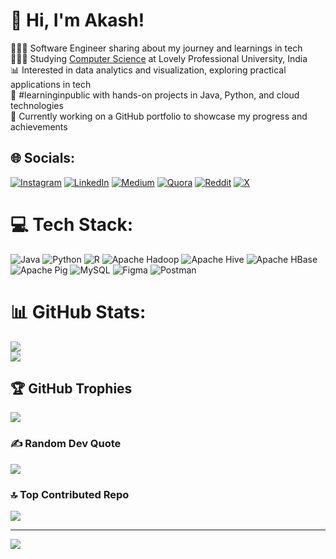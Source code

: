 <!-- Level 3: Add custom code -->

# 👋 Hi, I'm Akash!
👩🏻‍💻 Software Engineer sharing about my journey and learnings in tech<br/>
👩🏻‍🎓 Studying [Computer Science](https://www.lpu.in/) at Lovely Professional University, India<br/>
📊 Interested in data analytics and visualization, exploring practical applications in tech<br/>
🌱 #learninginpublic with hands-on projects in Java, Python, and cloud technologies<br/>
🎯 Currently working on a GitHub portfolio to showcase my progress and achievements

<!-- GitHub stats from https://github.com/anuraghazra/github-readme-stats -->
## 🌐 Socials:
[![Instagram](https://img.shields.io/badge/Instagram-%23E4405F.svg?logo=Instagram&logoColor=white)](https://instagram.com/akashkrgolu) [![LinkedIn](https://img.shields.io/badge/LinkedIn-%230077B5.svg?logo=linkedin&logoColor=white)](https://linkedin.com/in/akash-kumar-cse) [![Medium](https://img.shields.io/badge/Medium-12100E?logo=medium&logoColor=white)](https://medium.com/@@akash.krbksc2003) [![Quora](https://img.shields.io/badge/Quora-%23B92B27.svg?logo=Quora&logoColor=white)](https://quora.com/profile/Akash-Kumar-1850) [![Reddit](https://img.shields.io/badge/Reddit-%23FF4500.svg?logo=Reddit&logoColor=white)](https://reddit.com/user/Firm_Try5844) [![X](https://img.shields.io/badge/X-black.svg?logo=X&logoColor=white)](https://x.com/AkashKu14417648) 

# 💻 Tech Stack:
![Java](https://img.shields.io/badge/java-%23ED8B00.svg?style=for-the-badge&logo=openjdk&logoColor=white) 
![Python](https://img.shields.io/badge/python-3670A0?style=for-the-badge&logo=python&logoColor=ffdd54) 
![R](https://img.shields.io/badge/r-%23276DC3.svg?style=for-the-badge&logo=r&logoColor=white) 
![Apache Hadoop](https://img.shields.io/badge/Apache%20Hadoop-66CCFF?style=for-the-badge&logo=apachehadoop&logoColor=black) 
![Apache Hive](https://img.shields.io/badge/Apache%20Hive-FDEE21?style=for-the-badge&logo=apachehive&logoColor=black) 
![Apache HBase](https://img.shields.io/badge/Apache%20HBase-0033A0?style=for-the-badge&logo=apache&logoColor=white) 
![Apache Pig](https://img.shields.io/badge/Apache%20Pig-FFA07A?style=for-the-badge&logo=apache&logoColor=black) 
![MySQL](https://img.shields.io/badge/mysql-4479A1.svg?style=for-the-badge&logo=mysql&logoColor=white) 
![Figma](https://img.shields.io/badge/figma-%23F24E1E.svg?style=for-the-badge&logo=figma&logoColor=white) 
![Postman](https://img.shields.io/badge/Postman-FF6C37?style=for-the-badge&logo=postman&logoColor=white)

# 📊 GitHub Stats:
![](https://github-readme-stats.vercel.app/api?username=akash1359&theme=radical&hide_border=false&include_all_commits=true&count_private=true)<br/>
![](https://github-readme-streak-stats.herokuapp.com/?user=Akash1359&theme=dark&hide_border=false)<br/>

## 🏆 GitHub Trophies
![](https://github-profile-trophy.vercel.app/?username=Akash1359&theme=radical&no-frame=false&no-bg=false&margin-w=4)

### ✍️ Random Dev Quote
![](https://quotes-github-readme.vercel.app/api?type=horizontal&theme=radical)

### 🔝 Top Contributed Repo
![](https://github-contributor-stats.vercel.app/api?username=Akash1359&limit=5&theme=dark&combine_all_yearly_contributions=true)

---
[![](https://visitcount.itsvg.in/api?id=Akash1359&icon=0&color=0)](https://visitcount.itsvg.in)

<!-- Proudly created with GPRM ( https://gprm.itsvg.in ) -->
